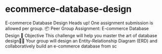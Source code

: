 # ecommerce-database-design
 E-commerce Database Design  Heads up! One assignment submission is allowed per group. 📦 Peer Group Assignment: E-commerce Database Design 🎯 Objective This challenge will help you master the art of database design🧠💾 Your group will design an Entity-Relationship Diagram (ERD) and collaboratively build an e-commerce database from sc
